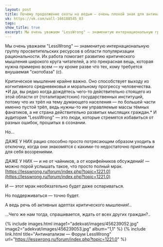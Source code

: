 ```yaml
---
layout: post
title: Почему продолжение охоты на ведьм — очень плохой знак для антинатализма
vk: https://vk.com/wall-166188545_83
tags: 
show_title: true
excerpt: Мы очень уважаем "LessWrong" — знаменитую интернациональную группу просветительских ресурсов в области популяризации рациональности. Их работа помогает развитию критического мышления широкого круга читателей, а это прекрасная вещь, которая нужна примерно всем — ну кроме разве что тех, кому требуется внушаемая "скотобаза" (с).
---
```

Мы очень уважаем "LessWrong" — знаменитую интернациональную группу просветительских ресурсов в области популяризации рациональности. Их работа помогает развитию критического мышления широкого круга читателей, а это прекрасная вещь, которая нужна примерно всем — ну кроме разве что тех, кому требуется внушаемая "скотобаза" (с). 

Критическое мышление крайне важно. Оно способствует выходу из когнитивного средневековья и моральному прогрессу человечества. \*И да, вы редко когда дождётесь чего-то действительно стоящего из этой области от (тоталитаристских) государственных институций, потому что их трёп на тему думающего населения — по большей части именно пустой трёп, ведь нужны-то им управляемые массы тёмных фанатиков, а не страна действительно развитых мыслящих граждан.\* И аудитория "LessWrong" — это люди, которые стремятся избавиться от разных ошибок, прошитых в сознании. 

Но... 

ДАЖЕ У НИХ рацио способно просто потрясающим образом уходить в отключку, когда они знакомятся с какими-то недостаточно приятными для себя воззрениями. 

ДАЖЕ У НИХ — и не от чайников, а от корифейников обсуждений! — можно порой услышать такое, что просто полный мрак. [https://lesswrong.ru/forum/index.php?topic=1221.0](https://lesswrong.ru/forum/index.php?topic=1221.0)

И — этот мрак необязательно будет даже оспариваться. 

Но поддерживаться — точно будет.

А ведь речь об активных адептах критического мышления!..

...Чего же нам тогда, спрашивается, ждать от всех других граждан?..

{% include images.html image1="adekvat/images/456239052.jpg" image2="adekvat/images/456239053.jpg" album="1,1" %}
{% include link.html title="Антинатализм — Форум LessWrong" url="https://lesswrong.ru/forum/index.php?topic=1221.0" %}